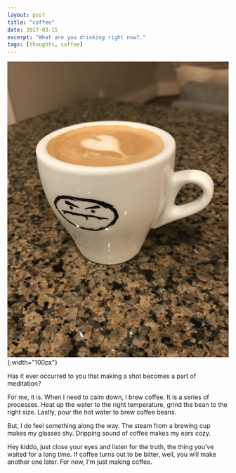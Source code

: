 ```yaml
---
layout: post
title: "coffee"
date: 2017-03-15
excerpt: "What are you drinking right now?."
tags: [thoughts, coffee]
---
```


![coffee](/assets/img/coffee.jpg) {:width="100px"}

Has it ever occurred to you that making a shot becomes a part of meditation?

For me, it is.
When I need to calm down, I brew coffee. 
It is a series of processes.
Heat up the water to the right temperature, grind the bean to the right size. 
Lastly, pour the hot water to brew coffee beans.

But, I do feel something along the way.
The steam from a brewing cup makes my glasses shy. 
Dripping sound of coffee makes my ears cozy.

Hey kiddo, just close your eyes and listen for the truth, the thing you've waited for a long time.
If coffee turns out to be bitter, well, you will make another one later. For now, I'm just making coffee.
